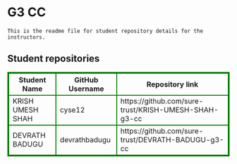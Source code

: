 # G3 CC
    This is the readme file for student repository details for the instructors.
## Student repositories 
<table style="border : 2px solid green; width:100%;">
<tr >
<th style="border : 2px solid green;">Student Name</th>
<th style="border : 2px solid green;">GitHub Username</th>
<th style="border : 2px solid green;">Repository link</th>
</tr>
<tr style="border : 2px solid green;">
<td style="border : 2px solid green;">KRISH UMESH SHAH</td> 

<td style="border : 2px solid green;">cyse12</td> 

<td style="border : 2px solid green;">https://github.com/sure-trust/KRISH-UMESH-SHAH-g3-cc</td> 
</tr>

<tr style="border : 2px solid green;">
<td style="border : 2px solid green;">DEVRATH BADUGU</td> 

<td style="border : 2px solid green;">devrathbadugu</td> 

<td style="border : 2px solid green;">https://github.com/sure-trust/DEVRATH-BADUGU-g3-cc</td> 
</tr>
